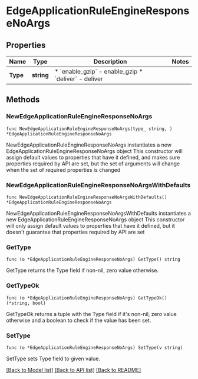 # EdgeApplicationRuleEngineResponseNoArgs

## Properties

Name | Type | Description | Notes
------------ | ------------- | ------------- | -------------
**Type** | **string** | * &#x60;enable_gzip&#x60; - enable_gzip * &#x60;deliver&#x60; - deliver | 

## Methods

### NewEdgeApplicationRuleEngineResponseNoArgs

`func NewEdgeApplicationRuleEngineResponseNoArgs(type_ string, ) *EdgeApplicationRuleEngineResponseNoArgs`

NewEdgeApplicationRuleEngineResponseNoArgs instantiates a new EdgeApplicationRuleEngineResponseNoArgs object
This constructor will assign default values to properties that have it defined,
and makes sure properties required by API are set, but the set of arguments
will change when the set of required properties is changed

### NewEdgeApplicationRuleEngineResponseNoArgsWithDefaults

`func NewEdgeApplicationRuleEngineResponseNoArgsWithDefaults() *EdgeApplicationRuleEngineResponseNoArgs`

NewEdgeApplicationRuleEngineResponseNoArgsWithDefaults instantiates a new EdgeApplicationRuleEngineResponseNoArgs object
This constructor will only assign default values to properties that have it defined,
but it doesn't guarantee that properties required by API are set

### GetType

`func (o *EdgeApplicationRuleEngineResponseNoArgs) GetType() string`

GetType returns the Type field if non-nil, zero value otherwise.

### GetTypeOk

`func (o *EdgeApplicationRuleEngineResponseNoArgs) GetTypeOk() (*string, bool)`

GetTypeOk returns a tuple with the Type field if it's non-nil, zero value otherwise
and a boolean to check if the value has been set.

### SetType

`func (o *EdgeApplicationRuleEngineResponseNoArgs) SetType(v string)`

SetType sets Type field to given value.



[[Back to Model list]](../README.md#documentation-for-models) [[Back to API list]](../README.md#documentation-for-api-endpoints) [[Back to README]](../README.md)


